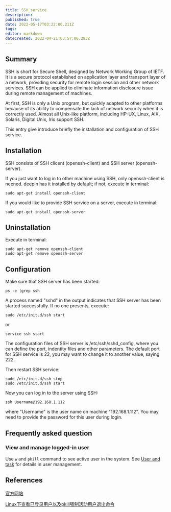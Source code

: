 ```yaml
---
title: SSH_service
description: 
published: true
date: 2022-05-17T03:22:00.211Z
tags: 
editor: markdown
dateCreated: 2022-04-21T03:57:06.283Z
---
```


## Summary

SSH is short for Secure Shell, designed by Network Working Group of IETF. It is a secure protocol established on application layer and transport layer of a network, providing security for remote login session and other network services. SSH can be applied to eliminate information disclosure issue during remote management of machines.

At first, SSH is only a Unix program, but quickly adapted to other platforms because of its ability to compensate the lack of network security when it is correctly used. Almost all Unix-like platform, including HP-UX, Linux, AIX, Solaris, Digital Unix, Irix support SSH.

This entry give introduce briefly the installation and configuration of SSH service.

## Installation

SSH consists of SSH clicent (openssh-client) and SSH server (openssh-server).

If you just want to log in to other machine using SSH, only openssh-client is neened. deepin has it installed by default; if not, execute in terminal:

    sudo apt-get install openssh-client

If you would like to provide SSH service on a server, execute in terminal:

    sudo apt-get install openssh-server

## Uninstallation

Execute in terminal:

    sudo apt-get remove openssh-client
    sudo apt-get remove openssh-server

## Configuration

Make sure that SSH server has been started:

    ps -e |grep ssh

A process named "sshd" in the output indicates that SSH server has been started successfully. If no one presents, execute:

    sudo /etc/init.d/ssh start 

or

    service ssh start

The configuration files of SSH server is /etc/ssh/sshd_config, where you can define the port, indentity files and other parameters. The default port for SSH service is 22, you may want to change it to another value, saying 222.

Then restart SSH service:

    sudo /etc/init.d/ssh stop
    sudo /etc/init.d/ssh start

Now you can log in to the server using SSH:

    ssh Username@192.168.1.112

where "Username" is the user name on machine "192.168.1.112". You may need to provide the password for this user during login.

## Frequently asked question

### View and manage logged-in user

Use `w`  and `pkill` command to see active user in the system. See [User and task](https://wiki.deepin.org/index.php?title=User_and_task) for details in user management.

## References

[官方网站](http://www.openssh.org/)

[Linux下查看已登录用户以及pkill强制活动用户退出命令](http://wangye.org/blog/archives/343/)
